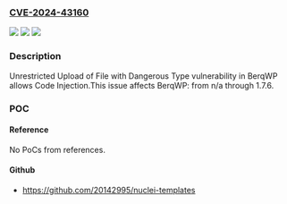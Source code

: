### [CVE-2024-43160](https://cve.mitre.org/cgi-bin/cvename.cgi?name=CVE-2024-43160)
![](https://img.shields.io/static/v1?label=Product&message=BerqWP&color=blue)
![](https://img.shields.io/static/v1?label=Version&message=n%2Fa&color=blue)
![](https://img.shields.io/static/v1?label=Vulnerability&message=CWE-434%20Unrestricted%20Upload%20of%20File%20with%20Dangerous%20Type&color=brighgreen)

### Description

Unrestricted Upload of File with Dangerous Type vulnerability in BerqWP allows Code Injection.This issue affects BerqWP: from n/a through 1.7.6.

### POC

#### Reference
No PoCs from references.

#### Github
- https://github.com/20142995/nuclei-templates


